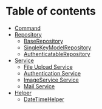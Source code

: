 Table of contents
=================

<!--ts-->
   * [Command](#gh-md-toc)
   * [Repository](#gh-md-toc)
        * [BaseRepository](#stdin)
        * [SingleKeyModelRepository](#stdin)
        * [AuthenticatableRepository](#stdin)
   * [Service](#installation)
       * [File Upload Service](#installation)
       * [Authentication Service](#usage)
       * [ImageService Service](#usage)   
       * [Mail Service](#usage)   
   * [Helper](#usage)
        * [DateTimeHelper](#stdin)      
<!--te-->